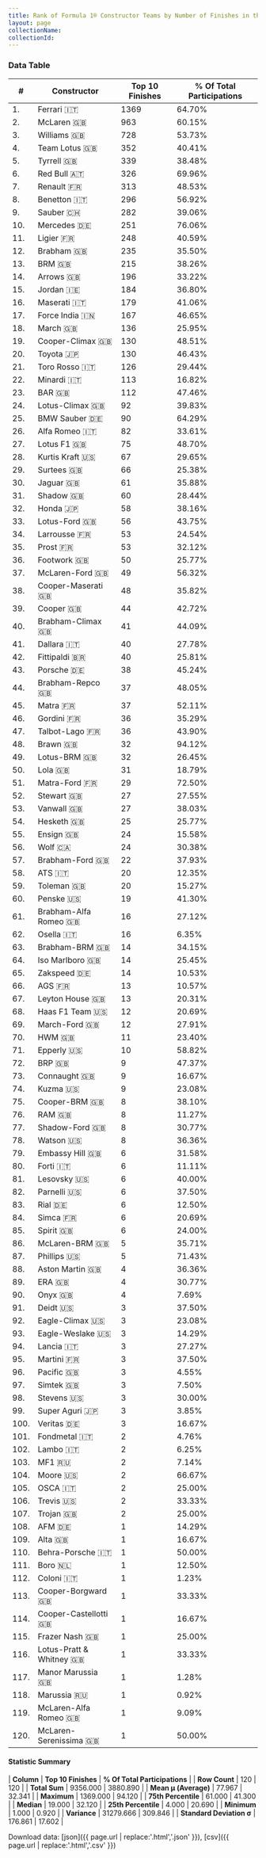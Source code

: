 ```yaml
---
title: Rank of Formula 1® Constructor Teams by Number of Finishes in the Top 10
layout: page
collectionName: 
collectionId: 
---
```




<canvas id="chart" width="400" height="180"></canvas>
<script>
var data = {
  "labels" : [
    "Ferrari",
    "McLaren",
    "Williams",
    "Team Lotus",
    "Tyrrell",
    "Red Bull",
    "Renault",
    "Benetton",
    "Sauber",
    "Mercedes",
    "Ligier",
    "Brabham",
    "BRM",
    "Arrows",
    "Jordan",
    "Maserati",
    "Force India",
    "March",
    "Cooper-Climax",
    "Toyota",
    "Toro Rosso",
    "Minardi",
    "BAR",
    "Lotus-Climax",
    "BMW Sauber",
    "Alfa Romeo",
    "Lotus F1",
    "Kurtis Kraft",
    "Surtees",
    "Jaguar",
    "Shadow",
    "Honda",
    "Lotus-Ford",
    "Larrousse",
    "Prost",
    "Footwork",
    "McLaren-Ford",
    "Cooper-Maserati",
    "Cooper",
    "Brabham-Climax",
    "Dallara",
    "Fittipaldi",
    "Porsche",
    "Brabham-Repco",
    "Matra",
    "Gordini",
    "Talbot-Lago",
    "Brawn",
    "Lotus-BRM",
    "Lola",
    "Matra-Ford",
    "Stewart",
    "Vanwall",
    "Hesketh",
    "Ensign",
    "Wolf",
    "Brabham-Ford",
    "ATS",
    "Toleman",
    "Penske",
    "Brabham-Alfa Romeo",
    "Osella",
    "Brabham-BRM",
    "Iso Marlboro",
    "Zakspeed",
    "AGS",
    "Leyton House",
    "Haas F1 Team",
    "March-Ford",
    "HWM",
    "Epperly",
    "BRP",
    "Connaught",
    "Kuzma",
    "Cooper-BRM",
    "RAM",
    "Shadow-Ford",
    "Watson",
    "Embassy Hill",
    "Forti",
    "Lesovsky",
    "Parnelli",
    "Rial",
    "Simca",
    "Spirit",
    "McLaren-BRM",
    "Phillips",
    "Aston Martin",
    "ERA",
    "Onyx",
    "Deidt",
    "Eagle-Climax",
    "Eagle-Weslake",
    "Lancia",
    "Martini",
    "Pacific",
    "Simtek",
    "Stevens",
    "Super Aguri",
    "Veritas",
    "Fondmetal",
    "Lambo",
    "MF1",
    "Moore",
    "OSCA",
    "Trevis",
    "Trojan",
    "AFM",
    "Alta",
    "Behra-Porsche",
    "Boro",
    "Coloni",
    "Cooper-Borgward",
    "Cooper-Castellotti",
    "Frazer Nash",
    "Lotus-Pratt &amp; Whitney",
    "Manor Marussia",
    "Marussia",
    "McLaren-Alfa Romeo",
    "McLaren-Serenissima"
  ],
  "datasets" : [
    {
      "label" : "Top 10 Finishes",
      "data" : [
        1369,
        963,
        728,
        352,
        339,
        326,
        313,
        296,
        282,
        251,
        248,
        235,
        215,
        196,
        184,
        179,
        167,
        136,
        130,
        130,
        126,
        113,
        112,
        92,
        90,
        82,
        75,
        67,
        66,
        61,
        60,
        58,
        56,
        53,
        53,
        50,
        49,
        48,
        44,
        41,
        40,
        40,
        38,
        37,
        37,
        36,
        36,
        32,
        32,
        31,
        29,
        27,
        27,
        25,
        24,
        24,
        22,
        20,
        20,
        19,
        16,
        16,
        14,
        14,
        14,
        13,
        13,
        12,
        12,
        11,
        10,
        9,
        9,
        9,
        8,
        8,
        8,
        8,
        6,
        6,
        6,
        6,
        6,
        6,
        6,
        5,
        5,
        4,
        4,
        4,
        3,
        3,
        3,
        3,
        3,
        3,
        3,
        3,
        3,
        3,
        2,
        2,
        2,
        2,
        2,
        2,
        2,
        1,
        1,
        1,
        1,
        1,
        1,
        1,
        1,
        1,
        1,
        1,
        1,
        1
      ],
      "borderColor" : [
        "16191A",
        "0D1D20",
        "082957",
        "444444",
        "444444",
        "FDCC2F",
        "424B52",
        "444444",
        "A17A5D",
        "D7D7D5",
        "444444",
        "444444",
        "444444",
        "444444",
        "444444",
        "444444",
        "C81625",
        "444444",
        "444444",
        "444444",
        "FC181D",
        "444444",
        "444444",
        "444444",
        "444444",
        "444444",
        "444444",
        "444444",
        "444444",
        "444444",
        "444444",
        "444444",
        "444444",
        "444444",
        "444444",
        "444444",
        "444444",
        "444444",
        "444444",
        "444444",
        "444444",
        "444444",
        "444444",
        "444444",
        "444444",
        "444444",
        "444444",
        "444444",
        "444444",
        "444444",
        "444444",
        "444444",
        "444444",
        "444444",
        "444444",
        "444444",
        "444444",
        "444444",
        "444444",
        "444444",
        "444444",
        "444444",
        "444444",
        "444444",
        "444444",
        "444444",
        "444444",
        "4D4E52",
        "444444",
        "444444",
        "444444",
        "444444",
        "444444",
        "444444",
        "444444",
        "444444",
        "444444",
        "444444",
        "444444",
        "444444",
        "444444",
        "444444",
        "444444",
        "444444",
        "444444",
        "444444",
        "444444",
        "444444",
        "444444",
        "444444",
        "444444",
        "444444",
        "444444",
        "444444",
        "444444",
        "444444",
        "444444",
        "444444",
        "444444",
        "444444",
        "444444",
        "444444",
        "444444",
        "444444",
        "444444",
        "444444",
        "444444",
        "444444",
        "444444",
        "444444",
        "444444",
        "444444",
        "444444",
        "444444",
        "444444",
        "444444",
        "444444",
        "444444",
        "444444",
        "444444"
      ],
      "borderWidth" : 1,
      "backgroundColor" : [
        "EB212E",
        "FCA13B",
        "EAE4ED",
        "09630C",
        "274B72",
        "121D32",
        "FDE139",
        "73C2FB",
        "0736A5",
        "18A19B",
        "0F5DBB",
        "243F73",
        "144D44",
        "FFA500",
        "FFFF01",
        "C0BEC3",
        "F6AFC1",
        "E53524",
        "273027",
        "D70028",
        "2039C3",
        "1B1D1D",
        "FFFFFF",
        "025839",
        "20359D",
        "B21827",
        "F6CA46",
        "D33949",
        "888888",
        "095921",
        "FA9B27",
        "FFFFFF",
        "025839",
        "888888",
        "0D1773",
        "888888",
        "AAAAAA",
        "1A2446",
        "273027",
        "243F73",
        "888888",
        "888888",
        "DDDDDD",
        "243F73",
        "888888",
        "888888",
        "888888",
        "E2F833",
        "457439",
        "888888",
        "3FB2B3",
        "FFFFFF",
        "336667",
        "FFFFFF",
        "888888",
        "A3805E",
        "07316F",
        "888888",
        "888888",
        "2077C9",
        "888888",
        "888888",
        "888888",
        "888888",
        "888888",
        "888888",
        "888888",
        "CF0F18",
        "888888",
        "888888",
        "DBC75F",
        "888888",
        "888888",
        "C4333B",
        "888888",
        "888888",
        "888888",
        "FC8881",
        "888888",
        "888888",
        "888888",
        "888888",
        "888888",
        "888888",
        "888888",
        "888888",
        "888888",
        "888888",
        "888888",
        "888888",
        "888888",
        "888888",
        "1A284B",
        "888888",
        "888888",
        "888888",
        "888888",
        "888888",
        "E30010",
        "888888",
        "888888",
        "888888",
        "343434",
        "888888",
        "888888",
        "888888",
        "888888",
        "888888",
        "888888",
        "888888",
        "888888",
        "888888",
        "888888",
        "888888",
        "888888",
        "888888",
        "5E0A16",
        "5E0A16",
        "888888",
        "888888"
      ]
    }
  ]
};
var options = {
  legend: {
    display: false
  },
  scales: {
    xAxes: [{
      ticks: {
        beginAtZero: true,
        maxRotation: 180,
        display: window.innerWidth > 800
      }
    }],
    yAxes: [{
      ticks: {
        beginAtZero: true
      }
    }]
  },
  onResize: function(chart, size) {
    chart.options.scales.xAxes[0].ticks.display = size.width > 800;
  }
};
var chart = new Chart("chart", {
    data: data,
    type: 'bar',
    options: options
});
</script>



### Data Table

| # | Constructor | Top 10 Finishes | % Of Total Participations |
|--|--|--|--|
| 1. | Ferrari 🇮🇹 | 1369 | 64.70% |
| 2. | McLaren 🇬🇧 | 963 | 60.15% |
| 3. | Williams 🇬🇧 | 728 | 53.73% |
| 4. | Team Lotus 🇬🇧 | 352 | 40.41% |
| 5. | Tyrrell 🇬🇧 | 339 | 38.48% |
| 6. | Red Bull 🇦🇹 | 326 | 69.96% |
| 7. | Renault 🇫🇷 | 313 | 48.53% |
| 8. | Benetton 🇮🇹 | 296 | 56.92% |
| 9. | Sauber 🇨🇭 | 282 | 39.06% |
| 10. | Mercedes 🇩🇪 | 251 | 76.06% |
| 11. | Ligier 🇫🇷 | 248 | 40.59% |
| 12. | Brabham 🇬🇧 | 235 | 35.50% |
| 13. | BRM 🇬🇧 | 215 | 38.26% |
| 14. | Arrows 🇬🇧 | 196 | 33.22% |
| 15. | Jordan 🇮🇪 | 184 | 36.80% |
| 16. | Maserati 🇮🇹 | 179 | 41.06% |
| 17. | Force India 🇮🇳 | 167 | 46.65% |
| 18. | March 🇬🇧 | 136 | 25.95% |
| 19. | Cooper-Climax 🇬🇧 | 130 | 48.51% |
| 20. | Toyota 🇯🇵 | 130 | 46.43% |
| 21. | Toro Rosso 🇮🇹 | 126 | 29.44% |
| 22. | Minardi 🇮🇹 | 113 | 16.82% |
| 23. | BAR 🇬🇧 | 112 | 47.46% |
| 24. | Lotus-Climax 🇬🇧 | 92 | 39.83% |
| 25. | BMW Sauber 🇩🇪 | 90 | 64.29% |
| 26. | Alfa Romeo 🇮🇹 | 82 | 33.61% |
| 27. | Lotus F1 🇬🇧 | 75 | 48.70% |
| 28. | Kurtis Kraft 🇺🇸 | 67 | 29.65% |
| 29. | Surtees 🇬🇧 | 66 | 25.38% |
| 30. | Jaguar 🇬🇧 | 61 | 35.88% |
| 31. | Shadow 🇬🇧 | 60 | 28.44% |
| 32. | Honda 🇯🇵 | 58 | 38.16% |
| 33. | Lotus-Ford 🇬🇧 | 56 | 43.75% |
| 34. | Larrousse 🇫🇷 | 53 | 24.54% |
| 35. | Prost 🇫🇷 | 53 | 32.12% |
| 36. | Footwork 🇬🇧 | 50 | 25.77% |
| 37. | McLaren-Ford 🇬🇧 | 49 | 56.32% |
| 38. | Cooper-Maserati 🇬🇧 | 48 | 35.82% |
| 39. | Cooper 🇬🇧 | 44 | 42.72% |
| 40. | Brabham-Climax 🇬🇧 | 41 | 44.09% |
| 41. | Dallara 🇮🇹 | 40 | 27.78% |
| 42. | Fittipaldi 🇧🇷 | 40 | 25.81% |
| 43. | Porsche 🇩🇪 | 38 | 45.24% |
| 44. | Brabham-Repco 🇬🇧 | 37 | 48.05% |
| 45. | Matra 🇫🇷 | 37 | 52.11% |
| 46. | Gordini 🇫🇷 | 36 | 35.29% |
| 47. | Talbot-Lago 🇫🇷 | 36 | 43.90% |
| 48. | Brawn 🇬🇧 | 32 | 94.12% |
| 49. | Lotus-BRM 🇬🇧 | 32 | 26.45% |
| 50. | Lola 🇬🇧 | 31 | 18.79% |
| 51. | Matra-Ford 🇫🇷 | 29 | 72.50% |
| 52. | Stewart 🇬🇧 | 27 | 27.55% |
| 53. | Vanwall 🇬🇧 | 27 | 38.03% |
| 54. | Hesketh 🇬🇧 | 25 | 25.77% |
| 55. | Ensign 🇬🇧 | 24 | 15.58% |
| 56. | Wolf 🇨🇦 | 24 | 30.38% |
| 57. | Brabham-Ford 🇬🇧 | 22 | 37.93% |
| 58. | ATS 🇮🇹 | 20 | 12.35% |
| 59. | Toleman 🇬🇧 | 20 | 15.27% |
| 60. | Penske 🇺🇸 | 19 | 41.30% |
| 61. | Brabham-Alfa Romeo 🇬🇧 | 16 | 27.12% |
| 62. | Osella 🇮🇹 | 16 | 6.35% |
| 63. | Brabham-BRM 🇬🇧 | 14 | 34.15% |
| 64. | Iso Marlboro 🇬🇧 | 14 | 25.45% |
| 65. | Zakspeed 🇩🇪 | 14 | 10.53% |
| 66. | AGS 🇫🇷 | 13 | 10.57% |
| 67. | Leyton House 🇬🇧 | 13 | 20.31% |
| 68. | Haas F1 Team 🇺🇸 | 12 | 20.69% |
| 69. | March-Ford 🇬🇧 | 12 | 27.91% |
| 70. | HWM 🇬🇧 | 11 | 23.40% |
| 71. | Epperly 🇺🇸 | 10 | 58.82% |
| 72. | BRP 🇬🇧 | 9 | 47.37% |
| 73. | Connaught 🇬🇧 | 9 | 16.67% |
| 74. | Kuzma 🇺🇸 | 9 | 23.08% |
| 75. | Cooper-BRM 🇬🇧 | 8 | 38.10% |
| 76. | RAM 🇬🇧 | 8 | 11.27% |
| 77. | Shadow-Ford 🇬🇧 | 8 | 30.77% |
| 78. | Watson 🇺🇸 | 8 | 36.36% |
| 79. | Embassy Hill 🇬🇧 | 6 | 31.58% |
| 80. | Forti 🇮🇹 | 6 | 11.11% |
| 81. | Lesovsky 🇺🇸 | 6 | 40.00% |
| 82. | Parnelli 🇺🇸 | 6 | 37.50% |
| 83. | Rial 🇩🇪 | 6 | 12.50% |
| 84. | Simca 🇫🇷 | 6 | 20.69% |
| 85. | Spirit 🇬🇧 | 6 | 24.00% |
| 86. | McLaren-BRM 🇬🇧 | 5 | 35.71% |
| 87. | Phillips 🇺🇸 | 5 | 71.43% |
| 88. | Aston Martin 🇬🇧 | 4 | 36.36% |
| 89. | ERA 🇬🇧 | 4 | 30.77% |
| 90. | Onyx 🇬🇧 | 4 | 7.69% |
| 91. | Deidt 🇺🇸 | 3 | 37.50% |
| 92. | Eagle-Climax 🇺🇸 | 3 | 23.08% |
| 93. | Eagle-Weslake 🇺🇸 | 3 | 14.29% |
| 94. | Lancia 🇮🇹 | 3 | 27.27% |
| 95. | Martini 🇫🇷 | 3 | 37.50% |
| 96. | Pacific 🇬🇧 | 3 | 4.55% |
| 97. | Simtek 🇬🇧 | 3 | 7.50% |
| 98. | Stevens 🇺🇸 | 3 | 30.00% |
| 99. | Super Aguri 🇯🇵 | 3 | 3.85% |
| 100. | Veritas 🇩🇪 | 3 | 16.67% |
| 101. | Fondmetal 🇮🇹 | 2 | 4.76% |
| 102. | Lambo 🇮🇹 | 2 | 6.25% |
| 103. | MF1 🇷🇺 | 2 | 7.14% |
| 104. | Moore 🇺🇸 | 2 | 66.67% |
| 105. | OSCA 🇮🇹 | 2 | 25.00% |
| 106. | Trevis 🇺🇸 | 2 | 33.33% |
| 107. | Trojan 🇬🇧 | 2 | 25.00% |
| 108. | AFM 🇩🇪 | 1 | 14.29% |
| 109. | Alta 🇬🇧 | 1 | 16.67% |
| 110. | Behra-Porsche 🇮🇹 | 1 | 50.00% |
| 111. | Boro 🇳🇱 | 1 | 12.50% |
| 112. | Coloni 🇮🇹 | 1 | 1.23% |
| 113. | Cooper-Borgward 🇬🇧 | 1 | 33.33% |
| 114. | Cooper-Castellotti 🇬🇧 | 1 | 16.67% |
| 115. | Frazer Nash 🇬🇧 | 1 | 25.00% |
| 116. | Lotus-Pratt &amp; Whitney 🇬🇧 | 1 | 33.33% |
| 117. | Manor Marussia 🇬🇧 | 1 | 1.28% |
| 118. | Marussia 🇷🇺 | 1 | 0.92% |
| 119. | McLaren-Alfa Romeo 🇬🇧 | 1 | 9.09% |
| 120. | McLaren-Serenissima 🇬🇧 | 1 | 50.00% |

#### Statistic Summary

| **Column** | **Top 10 Finishes** | **% Of Total Participations** |
| **Row Count** | 120 | 120 |
| **Total Sum** | 9356.000 | 3880.890 |
| **Mean μ (Average)** | 77.967 | 32.341 |
| **Maximum** | 1369.000 | 94.120 |
| **75th Percentile** | 61.000 | 41.300 |
| **Median** | 19.000 | 32.120 |
| **25th Percentile** | 4.000 | 20.690 |
| **Minimum** | 1.000 | 0.920 |
| **Variance** | 31279.666 | 309.846 |
| **Standard Deviation σ** | 176.861 | 17.602 |

Download data: [json]({{ page.url | replace:'.html','.json' }}), [csv]({{ page.url | replace:'.html','.csv' }})
